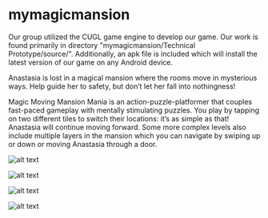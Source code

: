 # mymagicmansion

Our group utilized the CUGL game engine to develop our game.  Our work is found primarily in directory "mymagicmansion/Technical Prototype/source/". Additionally, an apk file is included which will install the latest version of our game on any Android device.

Anastasia is lost in a magical mansion where the rooms move in mysterious ways. Help guide her to safety, but don’t let her fall into nothingness!

Magic Moving Mansion Mania is an action-puzzle-platformer that couples fast-paced gameplay with mentally stimulating puzzles. You play by tapping on two different tiles to switch their locations: it’s as simple as that! Anastasia will continue moving forward. Some more complex levels also include multiple layers in the mansion which you can navigate by swiping up or down or moving Anastasia through a door.

![alt text](https://user-images.githubusercontent.com/5885185/29744565-0320e19e-8a75-11e7-9a74-6b62dc080afb.png)

![alt text](https://user-images.githubusercontent.com/5885185/29744566-04da420a-8a75-11e7-88af-6afe4a296386.png)

![alt text](https://user-images.githubusercontent.com/5885185/29744567-0623468e-8a75-11e7-9926-61ab0d9afaae.png)

![alt text](https://user-images.githubusercontent.com/5885185/29744568-0739a428-8a75-11e7-9838-d403ba0e1d72.png)
